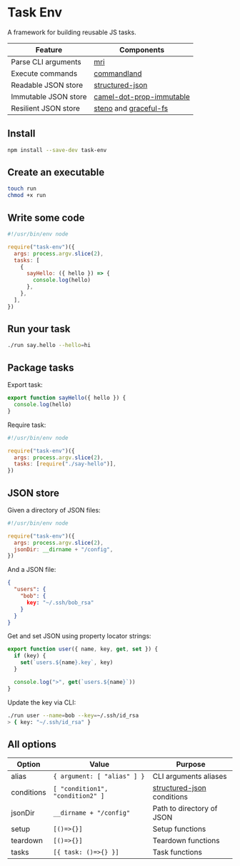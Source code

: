 # Task Env

A framework for building reusable JS tasks.

| Feature              | Components                                                                                                             |
| -------------------- | ---------------------------------------------------------------------------------------------------------------------- |
| Parse CLI arguments  | [mri](https://github.com/lukeed/mri#readme)                                                                            |
| Execute commands     | [commandland](https://github.com/winton/commandland#readme)                                                            |
| Readable JSON store  | [structured-json](https://github.com/invrs/structured-json#readme)                                                     |
| Immutable JSON store | [camel-dot-prop-immutable](https://github.com/invrs/camel-dot-prop-immutable#readme)                                   |
| Resilient JSON store | [steno](https://github.com/typicode/steno#readme) and [graceful-fs](https://github.com/isaacs/node-graceful-fs#readme) |

## Install

```bash
npm install --save-dev task-env
```

## Create an executable

```bash
touch run
chmod +x run
```

## Write some code

```js
#!/usr/bin/env node

require("task-env")({
  args: process.argv.slice(2),
  tasks: [
    {
      sayHello: ({ hello }) => {
        console.log(hello)
      },
    },
  ],
})
```

## Run your task

```bash
./run say.hello --hello=hi
```

## Package tasks

Export task:

```js
export function sayHello({ hello }) {
  console.log(hello)
}
```

Require task:

```js
#!/usr/bin/env node

require("task-env")({
  args: process.argv.slice(2),
  tasks: [require("./say-hello")],
})
```

## JSON store

Given a directory of JSON files:

```js
#!/usr/bin/env node

require("task-env")({
  args: process.argv.slice(2),
  jsonDir: __dirname + "/config",
})
```

And a JSON file:

```json
{
  "users": {
    "bob": {
      key: "~/.ssh/bob_rsa"
    }
  }
}
```

Get and set JSON using property locator strings:

```js
export function user({ name, key, get, set }) {
  if (key) {
    set(`users.${name}.key`, key)
  }

  console.log(">", get(`users.${name}`))
}
```

Update the key via CLI:

```bash
./run user --name=bob --key=~/.ssh/id_rsa
> { key: "~/.ssh/id_rsa" }
```

## All options

| Option     | Value                            | Purpose                                                                       |
| ---------- | -------------------------------- | ----------------------------------------------------------------------------- |
| alias      | `{ argument: [ "alias" ] }`      | CLI arguments aliases                                                         |
| conditions | `[ "condition1", "condition2" ]` | [structured-json](https://github.com/invrs/structured-json#readme) conditions |
| jsonDir    | `__dirname + "/config"`          | Path to directory of JSON                                                     |
| setup      | `[()=>{}]`                       | Setup functions                                                               |
| teardown   | `[()=>{}]`                       | Teardown functions                                                            |
| tasks      | `[{ task: ()=>{} }]`             | Task functions                                                                |

